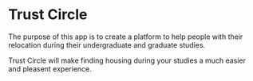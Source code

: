 # Trust Circle

The purpose of this app is to create a platform to help people with their relocation during their undergraduate and graduate studies.

Trust Circle will make finding housing during your studies a much easier and pleasent experience.

